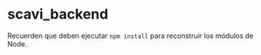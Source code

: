 # scavi_backend

Recuerden que deben ejecutar ```npm install``` para reconstruir los módulos de Node.